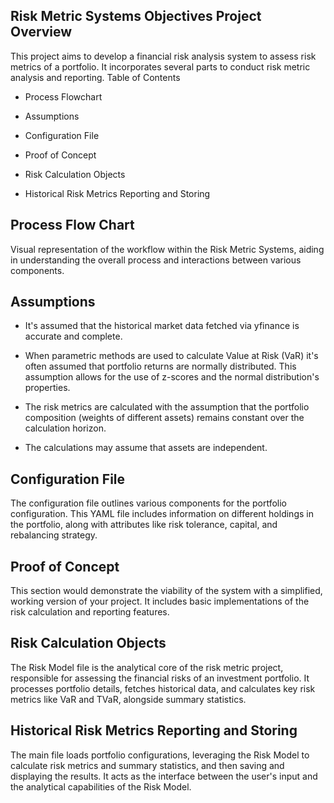 ## Risk Metric Systems Objectives Project Overview

This project aims to develop a financial risk analysis system to assess risk metrics of a portfolio. It incorporates several parts to conduct risk metric analysis and reporting.
Table of Contents

-	Process Flowchart

-	Assumptions 

-	Configuration File

-	Proof of Concept

-	Risk Calculation Objects 

-   Historical Risk Metrics Reporting and Storing

## Process Flow Chart

Visual representation of the workflow within the Risk Metric Systems, aiding in understanding the overall process and interactions between various components. 


## Assumptions 

- It's assumed that the historical market data fetched via yfinance is accurate and complete.

- When parametric methods are used to calculate Value at Risk (VaR) it's often assumed that portfolio returns are normally distributed. This assumption allows for the use of z-scores and the normal distribution's properties.

- The risk metrics are calculated with the assumption that the portfolio composition (weights of different assets) remains constant over the calculation horizon. 

- The calculations may assume that assets are independent. 


## Configuration File

The configuration file outlines various components for the portfolio configuration. This YAML file includes information on different holdings in the portfolio, along with attributes like risk tolerance, capital, and rebalancing strategy.

## Proof of Concept

This section would demonstrate the viability of the system with a simplified, working version of your project. It includes basic implementations of the risk calculation and reporting features.

## Risk Calculation Objects 

The Risk Model file is the analytical core of the risk metric project, responsible for assessing the financial risks of an investment portfolio. It processes portfolio details, fetches historical data, and calculates key risk metrics like VaR and TVaR, alongside summary statistics. 

## Historical Risk Metrics Reporting and Storing 

The main file loads portfolio configurations, leveraging the Risk Model to calculate risk metrics and summary statistics, and then saving and displaying the results. It acts as the interface between the user's input and the analytical capabilities of the Risk Model.


